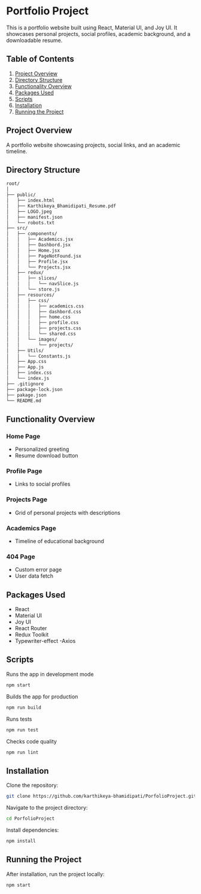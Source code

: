 # Portfolio Project

This is a portfolio website built using React, Material UI, and Joy UI. It showcases personal projects, social profiles, academic background, and a downloadable resume.

## Table of Contents

1. [Project Overview](#project-overview)
2. [Directory Structure](#directory-structure)
3. [Functionality Overview](#functionality-overview)
4. [Packages Used](#packages-used)
5. [Scripts](#scripts)
6. [Installation](#installation)
7. [Running the Project](#running-the-project)

## Project Overview

A portfolio website showcasing projects, social links, and an academic timeline.

## Directory Structure

```bash
root/
│
├── public/
│   ├── index.html
│   ├── Karthikeya_Bhamidipati_Resume.pdf
│   ├── LOGO.jpeg
│   ├── manifest.json
│   └── robots.txt
├── src/
│   ├── components/
│   │   ├── Academics.jsx
│   │   ├── Dashbord.jsx
│   │   ├── Home.jsx
│   │   ├── PageNotFound.jsx
│   │   ├── Profile.jsx
│   │   └── Projects.jsx
│   ├── redux/
│   │   ├── slices/
│   │   │   └── navSlice.js
│   │   └── store.js
│   ├── resources/
│   │   ├── css/
│   │   │   ├── academics.css
│   │   │   ├── dashbord.css
│   │   │   ├── home.css
│   │   │   ├── profile.css
│   │   │   ├── projects.css
│   │   │   └── shared.css
│   │   └── images/
│   │       └── projects/
│   ├── Utils/
│   │   └── Constants.js
│   ├── App.css
│   ├── App.js
│   ├── index.css
│   └── index.js
├── .gitignore
├── package-lock.json
├── pakage.json
└── README.md
```

## Functionality Overview

### Home Page

- Personalized greeting
- Resume download button

### Profile Page

- Links to social profiles

### Projects Page

- Grid of personal projects with descriptions

### Academics Page

- Timeline of educational background

### 404 Page

- Custom error page
- User data fetch

## Packages Used

- React
- Material UI
- Joy UI
- React Router
- Redux Toolkit
- Typewriter-effect
-Axios

## Scripts

Runs the app in development mode

```bash
npm start
```

Builds the app for production

```bash
npm run build
```

Runs tests

```bash
npm run test
```

Checks code quality

```bash
npm run lint
```

## Installation

Clone the repository:

```bash
git clone https://github.com/karthikeya-bhamidipati/PorfolioProject.git
```

Navigate to the project directory:

```bash
cd PorfolioProject
```

Install dependencies:

```bash
npm install
```

## Running the Project

After installation, run the project locally:

```bash
npm start
```

